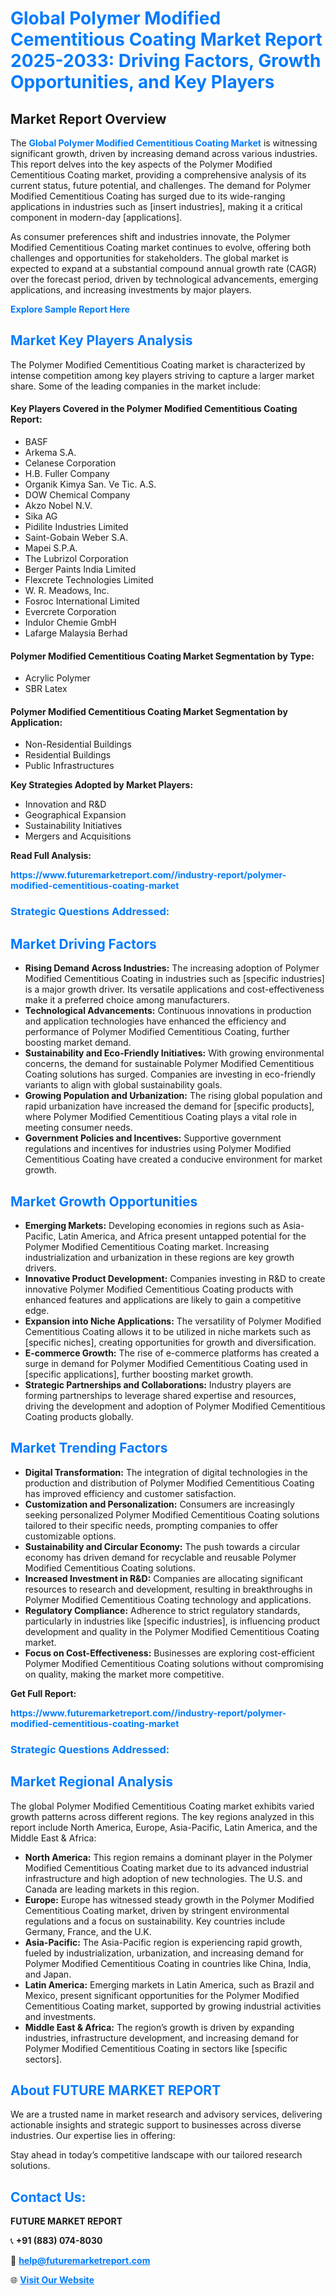 <h1 style="color: #007BFF;">Global Polymer Modified Cementitious Coating Market Report 2025-2033: Driving Factors, Growth Opportunities, and Key Players</h1>

<section id="overview">
<h2>Market Report Overview</h2>
<p>The <a href="https://www.futuremarketreport.com//industry-report/polymer-modified-cementitious-coating-market" style="color: #007BFF; text-decoration: none;"><strong>Global Polymer Modified Cementitious Coating Market</strong></a> is witnessing significant growth, driven by increasing demand across various industries. This report delves into the key aspects of the Polymer Modified Cementitious Coating market, providing a comprehensive analysis of its current status, future potential, and challenges. The demand for Polymer Modified Cementitious Coating has surged due to its wide-ranging applications in industries such as [insert industries], making it a critical component in modern-day [applications].</p>
<p>As consumer preferences shift and industries innovate, the Polymer Modified Cementitious Coating market continues to evolve, offering both challenges and opportunities for stakeholders. The global market is expected to expand at a substantial compound annual growth rate (CAGR) over the forecast period, driven by technological advancements, emerging applications, and increasing investments by major players.</p>
</section>

<section id="overview">
<p><a href="https://www.futuremarketreport.com//request-sample/reportId=57743" style="color: #007BFF; text-decoration: none;"><strong>Explore Sample Report Here</strong></a></p>
</section>

<section id="key-players">
<h2 style="color: #007BFF;">Market Key Players Analysis</h2>
<p>The Polymer Modified Cementitious Coating market is characterized by intense competition among key players striving to capture a larger market share. Some of the leading companies in the market include:</p>
<h4>Key Players Covered in the Polymer Modified Cementitious Coating Report:</h4>
<ul><li>BASF</li><li>Arkema S.A.</li><li>Celanese Corporation</li><li>H.B. Fuller Company</li><li>Organik Kimya San. Ve Tic. A.S.</li><li>DOW Chemical Company</li><li>Akzo Nobel N.V.</li><li>Sika AG</li><li>Pidilite Industries Limited</li><li>Saint-Gobain Weber S.A.</li><li>Mapei S.P.A.</li><li>The Lubrizol Corporation</li><li>Berger Paints India Limited</li><li>Flexcrete Technologies Limited</li><li>W. R. Meadows, Inc.</li><li>Fosroc International Limited</li><li>Evercrete Corporation</li><li>Indulor Chemie GmbH</li><li>Lafarge Malaysia Berhad</li></ul>
<h4>Polymer Modified Cementitious Coating Market Segmentation by Type:</h4>
<ul><li>Acrylic Polymer</li><li>SBR Latex</li></ul>

<h4>Polymer Modified Cementitious Coating Market Segmentation by Application:</h4>
<ul><li>Non-Residential Buildings</li><li>Residential Buildings</li><li>Public Infrastructures</li></ul>
<p><strong>Key Strategies Adopted by Market Players:</strong></p>
<ul>
<li>Innovation and R&D</li>
<li>Geographical Expansion</li>
<li>Sustainability Initiatives</li>
<li>Mergers and Acquisitions</li>
</ul>
</section>

<section>
<p><strong>Read Full Analysis: </strong></p><a href="https://www.futuremarketreport.com//industry-report/polymer-modified-cementitious-coating-market" style="color: #007BFF; text-decoration: none;"><strong>https://www.futuremarketreport.com//industry-report/polymer-modified-cementitious-coating-market</strong></a>
<h3 style="color: #007BFF;">Strategic Questions Addressed:</h3>
</section>

<section id="driving-factors">
<h2 style="color: #007BFF;">Market Driving Factors</h2>
<ul>
<li><strong>Rising Demand Across Industries:</strong> The increasing adoption of Polymer Modified Cementitious Coating in industries such as [specific industries] is a major growth driver. Its versatile applications and cost-effectiveness make it a preferred choice among manufacturers.</li>
<li><strong>Technological Advancements:</strong> Continuous innovations in production and application technologies have enhanced the efficiency and performance of Polymer Modified Cementitious Coating, further boosting market demand.</li>
<li><strong>Sustainability and Eco-Friendly Initiatives:</strong> With growing environmental concerns, the demand for sustainable Polymer Modified Cementitious Coating solutions has surged. Companies are investing in eco-friendly variants to align with global sustainability goals.</li>
<li><strong>Growing Population and Urbanization:</strong> The rising global population and rapid urbanization have increased the demand for [specific products], where Polymer Modified Cementitious Coating plays a vital role in meeting consumer needs.</li>
<li><strong>Government Policies and Incentives:</strong> Supportive government regulations and incentives for industries using Polymer Modified Cementitious Coating have created a conducive environment for market growth.</li>
</ul>
</section>

<section id="growth-opportunities">
<h2 style="color: #007BFF;">Market Growth Opportunities</h2>
<ul>
<li><strong>Emerging Markets:</strong> Developing economies in regions such as Asia-Pacific, Latin America, and Africa present untapped potential for the Polymer Modified Cementitious Coating market. Increasing industrialization and urbanization in these regions are key growth drivers.</li>
<li><strong>Innovative Product Development:</strong> Companies investing in R&D to create innovative Polymer Modified Cementitious Coating products with enhanced features and applications are likely to gain a competitive edge.</li>
<li><strong>Expansion into Niche Applications:</strong> The versatility of Polymer Modified Cementitious Coating allows it to be utilized in niche markets such as [specific niches], creating opportunities for growth and diversification.</li>
<li><strong>E-commerce Growth:</strong> The rise of e-commerce platforms has created a surge in demand for Polymer Modified Cementitious Coating used in [specific applications], further boosting market growth.</li>
<li><strong>Strategic Partnerships and Collaborations:</strong> Industry players are forming partnerships to leverage shared expertise and resources, driving the development and adoption of Polymer Modified Cementitious Coating products globally.</li>
</ul>
</section>

<section id="trending-factors">
<h2 style="color: #007BFF;">Market Trending Factors</h2>
<ul>
<li><strong>Digital Transformation:</strong> The integration of digital technologies in the production and distribution of Polymer Modified Cementitious Coating has improved efficiency and customer satisfaction.</li>
<li><strong>Customization and Personalization:</strong> Consumers are increasingly seeking personalized Polymer Modified Cementitious Coating solutions tailored to their specific needs, prompting companies to offer customizable options.</li>
<li><strong>Sustainability and Circular Economy:</strong> The push towards a circular economy has driven demand for recyclable and reusable Polymer Modified Cementitious Coating solutions.</li>
<li><strong>Increased Investment in R&D:</strong> Companies are allocating significant resources to research and development, resulting in breakthroughs in Polymer Modified Cementitious Coating technology and applications.</li>
<li><strong>Regulatory Compliance:</strong> Adherence to strict regulatory standards, particularly in industries like [specific industries], is influencing product development and quality in the Polymer Modified Cementitious Coating market.</li>
<li><strong>Focus on Cost-Effectiveness:</strong> Businesses are exploring cost-efficient Polymer Modified Cementitious Coating solutions without compromising on quality, making the market more competitive.</li>
</ul>
</section>

<section>
<p><strong>Get Full Report: </strong></p><a href="https://www.futuremarketreport.com//industry-report/polymer-modified-cementitious-coating-market" style="color: #007BFF; text-decoration: none;"><strong>https://www.futuremarketreport.com//industry-report/polymer-modified-cementitious-coating-market</strong></a>
<h3 style="color: #007BFF;">Strategic Questions Addressed:</h3>
</section>


<section id="regional-analysis">
<h2 style="color: #007BFF;">Market Regional Analysis</h2>
<p>The global Polymer Modified Cementitious Coating market exhibits varied growth patterns across different regions. The key regions analyzed in this report include North America, Europe, Asia-Pacific, Latin America, and the Middle East & Africa:</p>
<ul>
<li><strong>North America:</strong> This region remains a dominant player in the Polymer Modified Cementitious Coating market due to its advanced industrial infrastructure and high adoption of new technologies. The U.S. and Canada are leading markets in this region.</li>
<li><strong>Europe:</strong> Europe has witnessed steady growth in the Polymer Modified Cementitious Coating market, driven by stringent environmental regulations and a focus on sustainability. Key countries include Germany, France, and the U.K.</li>
<li><strong>Asia-Pacific:</strong> The Asia-Pacific region is experiencing rapid growth, fueled by industrialization, urbanization, and increasing demand for Polymer Modified Cementitious Coating in countries like China, India, and Japan.</li>
<li><strong>Latin America:</strong> Emerging markets in Latin America, such as Brazil and Mexico, present significant opportunities for the Polymer Modified Cementitious Coating market, supported by growing industrial activities and investments.</li>
<li><strong>Middle East & Africa:</strong> The region’s growth is driven by expanding industries, infrastructure development, and increasing demand for Polymer Modified Cementitious Coating in sectors like [specific sectors].</li>
</ul>
</section>

<footer>
<h2 style="color: #007BFF;">About FUTURE MARKET REPORT</h2>
<p>We are a trusted name in market research and advisory services, delivering actionable insights and strategic support to businesses across diverse industries. Our expertise lies in offering:</p>

<p>Stay ahead in today’s competitive landscape with our tailored research solutions.</p>

<h2 style="color: #007BFF;">Contact Us:</h2>
<p><strong>FUTURE MARKET REPORT</strong></p>
<p>📞 <strong>+91 (883) 074-8030</strong></p>
<p>📧 <strong><a href="mailto:help@futuremarketreport.com" style="color: #007BFF;">help@futuremarketreport.com</a></strong></p>
<p>🌐 <strong><a href="https://www.futuremarketreport.com/" style="color: #007BFF;">Visit Our Website</a></strong></p>
</footer>